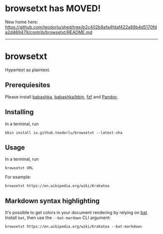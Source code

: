 # browsetxt has MOVED!

New home here: https://github.com/teodorlu/shed/tree/b2c402b8afa4fdaf422a88b4d5170fda2d469479/contrib/browsetxt/README.md

---

# browsetxt

Hypertext as plaintext.

## Prerequiesites

Please install [babashka][babashka], [babashka/bbin][bbin], [fzf][fzf] and [Pandoc][pandoc].

[babashka]: https://babashka.org/
[bbin]: https://github.com/babashka/bbin
[fzf]: https://github.com/junegunn/fzf
[pandoc]: https://pandoc.org/

## Installing

In a terminal, run

    bbin install io.github.teodorlu/browsetxt --latest-sha

## Usage

In a terminal, run 

    browsetxt URL

For example:

    browsetxt https://en.wikipedia.org/wiki/Krakatoa

## Markdown syntax highlighting

It's possible to get colors in your document rendering by relying on [bat][bat].
Install `bat`, then use the `--bat-mardown` CLI argument:

    browsetxt https://en.wikipedia.org/wiki/Krakatoa --bat-markdown

[bat]: https://github.com/sharkdp/bat
